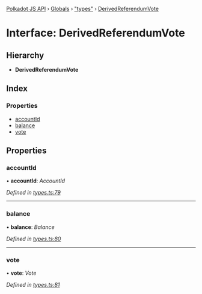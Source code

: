 [Polkadot JS API](../README.md) › [Globals](../globals.md) › ["types"](../modules/_types_.md) › [DerivedReferendumVote](_types_.derivedreferendumvote.md)

# Interface: DerivedReferendumVote

## Hierarchy

* **DerivedReferendumVote**

## Index

### Properties

* [accountId](_types_.derivedreferendumvote.md#accountid)
* [balance](_types_.derivedreferendumvote.md#balance)
* [vote](_types_.derivedreferendumvote.md#vote)

## Properties

###  accountId

• **accountId**: *AccountId*

*Defined in [types.ts:79](https://github.com/polkadot-js/api/blob/dc105e6b31/packages/api-derive/src/types.ts#L79)*

___

###  balance

• **balance**: *Balance*

*Defined in [types.ts:80](https://github.com/polkadot-js/api/blob/dc105e6b31/packages/api-derive/src/types.ts#L80)*

___

###  vote

• **vote**: *Vote*

*Defined in [types.ts:81](https://github.com/polkadot-js/api/blob/dc105e6b31/packages/api-derive/src/types.ts#L81)*
